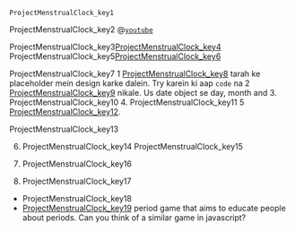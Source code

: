 ```ngMeta
ProjectMenstrualClock_key1
```

ProjectMenstrualClock_key2
@[`youtube`](H-BrSO47IXw)

ProjectMenstrualClock_key3[ProjectMenstrualClock_key4](https://www.girlshealth.gov/body/period/)
ProjectMenstrualClock_key5[ProjectMenstrualClock_key6](https://www.medicinenet.com/menstruation/article.htm)



ProjectMenstrualClock_key7
1 [ProjectMenstrualClock_key8](https://`code`pen.io/josephshambrook/full/xmtco) tarah ke placeholder mein design karke dalein. Try karein ki aap `code` na 
2 [ProjectMenstrualClock_key9](https://www.w3schools.com/js/js_dates.asp) nikale. Us date object se day, month and
3. ProjectMenstrualClock_key10
4. ProjectMenstrualClock_key11
5 [ProjectMenstrualClock_key12](https://www.w3schools.com/html/html5_webstorage.asp).


ProjectMenstrualClock_key13


6. ProjectMenstrualClock_key14
ProjectMenstrualClock_key15


7. ProjectMenstrualClock_key16
8. ProjectMenstrualClock_key17
- ProjectMenstrualClock_key18
- [ProjectMenstrualClock_key19](http://www.periodgame.com/#intro) period game that aims to educate people about periods. Can you think of a similar game in javascript?
